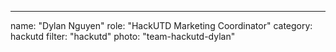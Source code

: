 ---
name: "Dylan Nguyen"
role: "HackUTD Marketing Coordinator"
category: hackutd
filter: "hackutd"
photo: "team-hackutd-dylan"
